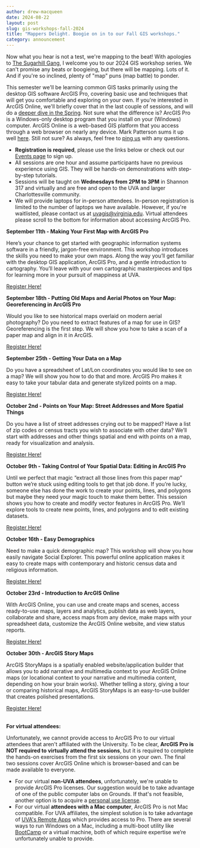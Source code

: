 ```yaml
---
author: drew-macqueen
date: 2024-08-22
layout: post
slug: gis-workshops-fall-2024
title: "Mappers Delight. Boogie on in to our Fall GIS workshops."
category: announcement
---
```


 Now what you hear is not a test, we're mapping to the beat! With apologies to [The Sugarhill Gang](https://www.youtube.com/watch?v=mcCK99wHrk0), I welcome you to our 2024 GIS workshop series. We can't promise any beats or boogieing, but there will be mapping. Lots of it. And if you're so inclined, plenty of "map" puns (map battle) to ponder.
 
 This semester we'll be learning common GIS tasks primarily using the desktop GIS software ArcGIS Pro, covering basic use and techniques that will get you comfortable and exploring on your own. If you're interested in ArcGIS Online, we'll briefly cover that in the last couple of sessions, and will do a [deeper dive in the Spring](https://guides.lib.virginia.edu/gis/teaching_resources#s-lib-ctab-22148924-3). Not sure what the difference is? ArcGIS Pro is a Windows-only desktop program that you install on your (Windows) computer. ArcGIS Online is a web-based GIS platform that you access through a web browser on nearly any device. Mark Patterson sums it up  well [here](https://storymaps.arcgis.com/stories/bf37fb8c97ca405c8876553101933f4e). Still not sure? As always, feel free to [ping us](mailto:uvagis@virginia.edu) with any questions. 

- **Registration is required**, please use the links below or check out our [Events page](https://scholarslab.lib.virginia.edu/events/) to sign up. 
- All sessions are one hour and assume participants have no previous experience using GIS. They will be hands-on demonstrations with step-by-step tutorials. 
- Sessions will be taught on **Wednesdays from 2PM to 3PM** in Shannon 317 and virtually and are free and open to the UVA and larger Charlottesville community. 
- We will provide laptops for in-person attendees. In-person registration is limited to the number of laptops we have available. However, if you're waitlisted, please contact us at [uvagis@virginia.edu](mailto:uvagis@virginia.edu). Virtual attendees please scroll to the bottom for information about accessing ArcGIS Pro. 


**September 11th - Making Your First Map with ArcGIS Pro**

Here’s your chance to get started with geographic information systems software in a friendly, jargon-free environment.  This workshop introduces the skills you need to make your own maps.  Along the way you’ll get familiar with the desktop GIS application, ArcGIS Pro, and a gentle introduction to cartography. You’ll leave with your own cartographic masterpieces and tips for learning more in your pursuit of mappiness at UVA.

[Register Here!](https://cal.lib.virginia.edu/calendar/events/Fall2024GISWorkshop1)

**September 18th - Putting Old Maps and Aerial Photos on Your Map: Georeferencing in ArcGIS Pro**

Would you like to see historical maps overlaid on modern aerial photography?  Do you need to extract features of a map for use in GIS?  Georeferencing is the first step.  We will show you how to take a scan of a paper map and align in it in ArcGIS.

[Register Here!](https://cal.lib.virginia.edu/calendar/events/Fall2024GISWorkshop2)

**September 25th - Getting Your Data on a Map**

Do you have a spreadsheet of Lat/Lon coordinates you would like to see on a map? We will show you how to do that and more. ArcGIS Pro makes it easy to take your tabular data and generate stylized points on a map.

[Register Here!](https://cal.lib.virginia.edu/calendar/events/Fall2024GISWorkshop3)

**October 2nd - Points on Your Map: Street Addresses and More Spatial Things**

Do you have a list of street addresses crying out to be mapped?  Have a list of zip codes or census tracts you wish to associate with other data?  We’ll start with addresses and other things spatial and end with points on a map, ready for visualization and analysis.

[Register Here!](https://cal.lib.virginia.edu/calendar/events/Fall2024GISWorkshop4)

**October 9th - Taking Control of Your Spatial Data: Editing in ArcGIS Pro**

Until we perfect that magic “extract all those lines from this paper map” button we’re stuck using editing tools to get that job done.  If you’re lucky, someone else has done the work to create your points, lines, and polygons but maybe they need your magic touch to make them better.  This session shows you how to create and modify vector features in ArcGIS Pro.  We’ll explore tools to create new points, lines, and polygons and to edit existing datasets.  

[Register Here!](https://cal.lib.virginia.edu/calendar/events/Fall2024GISWorkshop5)

**October 16th - Easy Demographics**

Need to make a quick demographic map?  This workshop will show you how easily navigate Social Explorer.  This powerful online application makes it easy to create maps with contemporary and historic census data and religious information.

[Register Here!](https://cal.lib.virginia.edu/calendar/events/Fall2024GISWorkshop6)

**October 23rd - Introduction to ArcGIS Online**

With ArcGIS Online, you can use and create maps and scenes, access ready-to-use maps, layers and analytics, publish data as web layers, collaborate and share, access maps from any device, make maps with your spreadsheet data, customize the ArcGIS Online website, and view status reports.

[Register Here!](https://cal.lib.virginia.edu/calendar/events/Fall2024GISWorkshop7)

**October 30th - ArcGIS Story Maps**

ArcGIS StoryMaps is a spatially enabled website/application builder that allows you to add narrative and multimedia context to your ArcGIS Online maps (or locational context to your narrative and multimedia content, depending on how your brain works). Whether telling a story, giving a tour or comparing historical maps, ArcGIS StoryMaps is an easy-to-use builder that creates polished presentations.

[Register Here!](https://cal.lib.virginia.edu/calendar/events/Fall2024GISWorkshop8)
<br>&nbsp;<br>

**For virtual attendees:**

Unfortunately, we cannot provide access to ArcGIS Pro to our virtual attendees that aren't affiliated with the University. To be clear, **ArcGIS Pro is NOT required to virtually attend the sessions**, but it is required to complete the hands-on exercises from the first six sessions on your own. The final two sessions cover ArcGIS Online which is browser-based and can be made available to everyone. 

- For our virtual **non-UVA attendees**, unfortunately, we're unable to provide ArcGIS Pro licenses. Our suggestion would be to take advantage of one of the public computer labs on Grounds. If that's not feasible, another option is to acquire a [personal use license](https://www.esri.com/en-us/arcgis/products/arcgis-for-personal-use/overview). 
- For our virtual **attendees with a Mac computer**, ArcGIS Pro is not Mac compatible. For UVA affiliates, the simplest solution is to take advantage of [UVA's Remote Apps](https://virginia.service-now.com/its/?id=itsweb_kb_article&sys_id=f9dc08eddb1d1380f032f1f51d96192d) which provides access to Pro. There are several ways to run Windows on a Mac, including a multi-boot utility like [BootCamp](https://support.apple.com/boot-camp) or a virtual machine, both of which require expertise we’re unfortunately unable to provide. 

